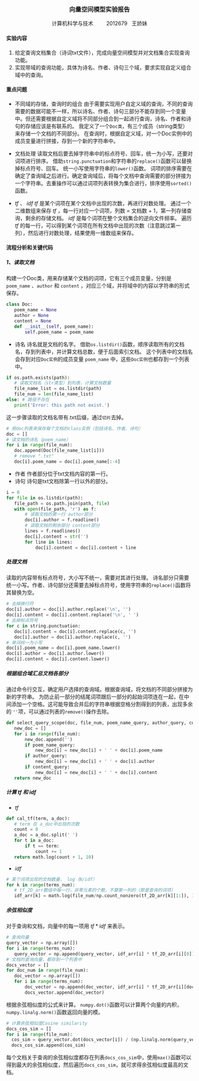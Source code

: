 ### <center>向量空间模型实验报告</center>
<center>计算机科学与技术  &nbsp&nbsp&nbsp&nbsp&nbsp&nbsp&nbsp 2012679 &nbsp&nbsp王娇妹</center>

#### 实验内容
1. 给定查询文档集合（诗词txt文件），完成向量空间模型并对文档集合实现查询功能。
2. 实现带域的查询功能，具体为诗名、作者、诗句三个域，要求实现自定义组合域中的查询。

#### 重点问题
* 不同域的存储，查询时的组合
由于需要实现用户自定义域的查询，不同的查询需要的数据可能不一样，所以诗名、作者、诗句三部分不能存到同一个变量中。但还需要根据自定义域将不同部分组合到一起进行查询，诗名、作者和诗句的存储应该是有联系的。
我定义了一个`Doc类`，有三个成员（string类型）来存储一个文档的不同部分。
在查询时，根据自定义域，对一个Doc实例中的成员变量进行拼接，存到一个新的字符串中。
* 文档处理
  读取文档后要去掉字符串中的标点符号、回车，统一为小写，还要对词项进行排序。
  借助`string.punctuation`和字符串的`replace()`函数可以替换掉标点符号、回车。
  统一小写使用字符串的`lower()`函数。
  词项的排序需要在确定了查询域之后进行。确定查询域后，将每个文档中查询需要的部分拼接为一个字符串。去重操作可以通过词项列表转换为集合进行，排序使用`sorted()`函数。

* $tf$ 、 $idf$ 
    $tf$ 是某个词项在某个文档中出现的次数，再进行对数处理。
    通过一个二维数组来保存 $tf$ ，每一行对应一个词项，列数 = 文档数 + 1，第一列存储查询，剩余的存储文档。
    $idf$ 是每个词项在整个文档集合的逆向文件频率。
    遍历 $tf$ 的每一行，可以得到某个词项在所有文档中出现的次数（注意跳过第一列），然后进行对数处理，结果使用一维数组来保存。

#### 流程分析和关键代码
##### 1、读取文档

构建一个Doc类，用来存储某个文档的词项，它有三个成员变量，分别是 `poem_name` 、`author` 和 `content` ，对应三个域，并将域中的内容以字符串的形式保存。
 ```python
class Doc:
    poem_name = None
    author = None
    content = None
    def __init__(self, poem_name):
        self.poem_name = poem_name
 ```
* 诗名
诗名就是文档的名字。
借助`os.listdir()`函数，顺序读取所有的文档名，存到列表中，并计算文档总数，便于后面索引文档。
这个列表中的文档名会存到对应`Doc实例`的成员变量 `poem_name` 中，这些`Doc实例`也都存到一个列表中。
 ```python
if os.path.exists(path):
    # 读取文档名（str类型）到列表，计算文档数量
    file_name_list = os.listdir(path)
    file_num = len(file_name_list)
else: # 路径不存在
    print('Error: this path not exist.')
 ```
 这一步骤读取的文档名带有.txt后缀，通过`切片`去掉。

 ```python
 # 用doc列表来保存每个文档的class实例（包括诗名、作者、诗句）
 doc = []
 # 读文档的诗名（poem_name）
for i in range(file_num):
    doc.append(Doc(file_name_list[i]))
    # remove ".txt"
    doc[i].poem_name = doc[i].poem_name[:-4]
 ```
* 作者
作者部分位于txt文档内容的第一行。
* 诗句
诗句是txt文档除第一行以外的部分。
 ```python
i = 0
for file in os.listdir(path):
    file_path = os.path.join(path, file)
    with open(file_path, 'r') as f:
        # 读取文档的第一行 author部分
        doc[i].author = f.readline()
        # 读取文档的剩余部分 content部分
        lines = f.readlines()
        doc[i].content = str('')
        for line in lines:
            doc[i].content = doc[i].content + line
 ```

##### 处理文档
读取的内容带有标点符号，大小写不统一，需要对其进行处理。
诗名部分只需要统一小写。作者、诗句部分还需要去掉标点符号，使用字符串的`replace()`函数将其替换为空。
 ```python
 # 去掉换行符
doc[i].author = doc[i].author.replace('\n', '')
doc[i].content = doc[i].content.replace('\n', ' ')
 # 去掉标点符号
for c in string.punctuation:
    doc[i].content = doc[i].content.replace(c, '')
    doc[i].author = doc[i].author.replace(c, '')
 # 单词统一为小写
doc[i].poem_name = doc[i].poem_name.lower()
doc[i].author = doc[i].author.lower()
doc[i].content = doc[i].content.lower()
 ```
##### 根据组合域汇总文档各部分
通过命令行交互，确定用户选择的查询域。根据查询域，将文档的不同部分拼接为新的字符串。
为防止前一部分的结尾词项跟后一部分的起始词项连在一起，在中间添加一个空格。这可能导致合并后的字符串根据空格分割得到的列表，出现多余的 `''`项，可以通过列表的`remove()`操作去除。
 ```python
def select_query_scope(doc, file_num, poem_name_query, author_query, content_query):
    new_doc = []
    for i in range(file_num):
        new_doc.append('')
        if poem_name_query:
            new_doc[i] = new_doc[i] + ' ' + doc[i].poem_name
        if author_query:
            new_doc[i] = new_doc[i] + ' ' + doc[i].author
        if content_query:
            new_doc[i] = new_doc[i] + ' ' + doc[i].content
    return new_doc
 ```

##### 计算 $tf$ 和 $idf$ 
 * $tf$
 ```python
 def cal_tf(term, a_doc):
    # term 在 a_doc中出现的次数
    count = 0
    a_doc = a_doc.split(' ')
    for t in a_doc:
        if t == term:
            count += 1
    return math.log(count + 1, 10)
 ```
* $idf$ 
 ```python
 # 某个词项出现的文档数量， log（N/idf）
for k in range(terms_num):
    # tf_2D_arr数组中每一行，非零元素的个数，不算第一列的（那是查询的词项）
    idf_arr[k] = math.log(file_num/np.count_nonzero(tf_2D_arr[k][1:]), 10)
 ```

##### 余弦相似度
对于查询和文档，向量中的每一项用 $tf*idf$ 来表示。

 ```python
 # 查询向量
query_vector = np.array([])
for i in range(terms_num):
    query_vector = np.append(query_vector, idf_arr[i] * tf_2D_arr[i][0])
 # 文档的查询向量，都存到一个列表中
docs_vector = []
for doc_num in range(file_num):
    doc_vector = np.array([])
    for i in range(terms_num):
        doc_vector = np.append(doc_vector, idf_arr[i] * tf_2D_arr[i][doc_num + 1])
        docs_vector.append(doc_vector)
 ```
根据余弦相似度的公式来计算。
`numpy.dot()`函数可以计算两个向量的内积，`numpy.linalg.norm()`函数返回向量的模。
  ```python
 # 计算余弦相似度Cosine similarity
docs_cos_sim = []
for i in range(file_num):
    cos_sim = query_vector.dot(docs_vector[i]) / (np.linalg.norm(query_vector) * np.linalg.norm(docs_vector[i]))
    docs_cos_sim.append(cos_sim)
 ```
每个文档关于查询的余弦相似度都存在列表`docs_cos_sim`中，使用`max()`函数可以得到最大的余弦相似度，然后遍历`docs_cos_sim`，就可求得余弦相似度最高的文档。

